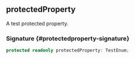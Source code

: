 ## protectedProperty

A test protected property.

### Signature {#protectedproperty-signature}

```typescript
protected readonly protectedProperty: TestEnum;
```
